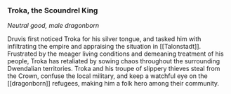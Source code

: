 ### Troka, the Scoundrel King

_Neutral good, male dragonborn_

Druvis first noticed Troka for his silver tongue, and tasked him with infiltrating the empire and appraising the situation in [[Talonstadt]]. Frustrated by the meager living conditions and demeaning treatment of his people, Troka has retaliated by sowing chaos throughout the surrounding Dwendalian territories. Troka and his troupe of slippery thieves steal from the Crown, confuse the local military, and keep a watchful eye on the [[dragonborn]] refugees, making him a folk hero among their community.